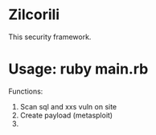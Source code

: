 # Zilcorili
This security framework.
# Usage: ruby main.rb
Functions:
1) Scan sql and xxs vuln on site
2) Create payload (metasploit)
3) 
